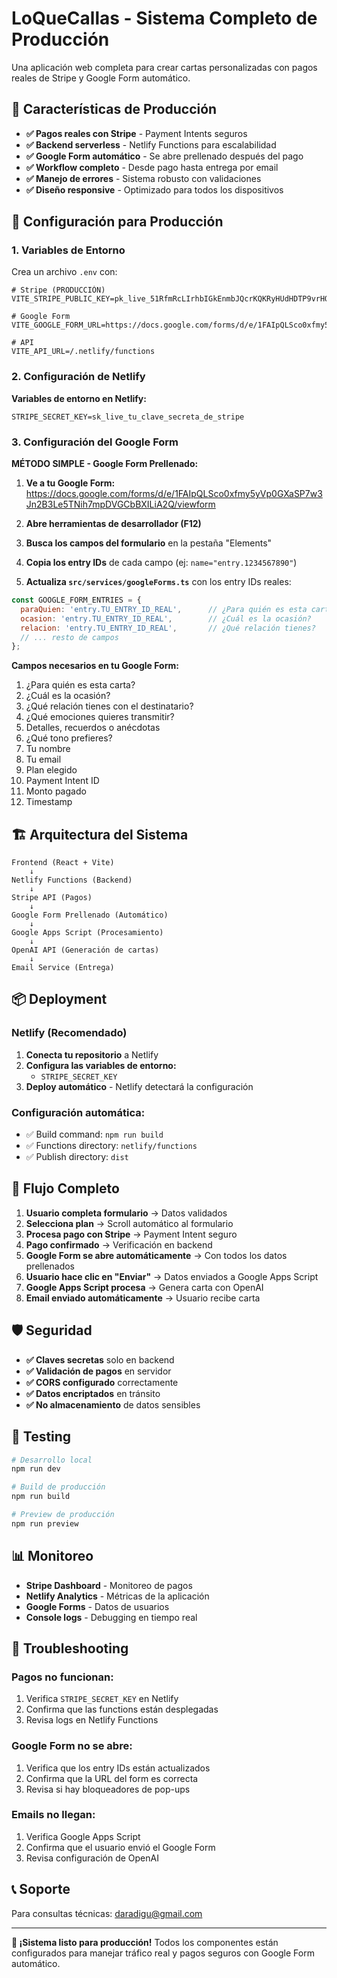 # LoQueCallas - Sistema Completo de Producción

Una aplicación web completa para crear cartas personalizadas con pagos reales de Stripe y Google Form automático.

## 🚀 Características de Producción

- **✅ Pagos reales con Stripe** - Payment Intents seguros
- **✅ Backend serverless** - Netlify Functions para escalabilidad
- **✅ Google Form automático** - Se abre prellenado después del pago
- **✅ Workflow completo** - Desde pago hasta entrega por email
- **✅ Manejo de errores** - Sistema robusto con validaciones
- **✅ Diseño responsive** - Optimizado para todos los dispositivos

## 🔧 Configuración para Producción

### 1. Variables de Entorno

Crea un archivo `.env` con:
```env
# Stripe (PRODUCCIÓN)
VITE_STRIPE_PUBLIC_KEY=pk_live_51RfmRcLIrhbIGkEnmbJQcrKQKRyHUdHDTP9vrHOvTdBVAWbYuM5vgH0iHYsbeulwijgFUZMr4odmny9o9vrlUL9B00XS1NwxEL

# Google Form
VITE_GOOGLE_FORM_URL=https://docs.google.com/forms/d/e/1FAIpQLSco0xfmy5yVp0GXaSP7w3Jn2B3Le5TNih7mpDVGCbBXILiA2Q/viewform

# API
VITE_API_URL=/.netlify/functions
```

### 2. Configuración de Netlify

**Variables de entorno en Netlify:**
```
STRIPE_SECRET_KEY=sk_live_tu_clave_secreta_de_stripe
```

### 3. Configuración del Google Form

**MÉTODO SIMPLE - Google Form Prellenado:**

1. **Ve a tu Google Form:** https://docs.google.com/forms/d/e/1FAIpQLSco0xfmy5yVp0GXaSP7w3Jn2B3Le5TNih7mpDVGCbBXILiA2Q/viewform

2. **Abre herramientas de desarrollador (F12)**

3. **Busca los campos del formulario** en la pestaña "Elements"

4. **Copia los entry IDs** de cada campo (ej: `name="entry.1234567890"`)

5. **Actualiza `src/services/googleForms.ts`** con los entry IDs reales:

```javascript
const GOOGLE_FORM_ENTRIES = {
  paraQuien: 'entry.TU_ENTRY_ID_REAL',      // ¿Para quién es esta carta?
  ocasion: 'entry.TU_ENTRY_ID_REAL',        // ¿Cuál es la ocasión?
  relacion: 'entry.TU_ENTRY_ID_REAL',       // ¿Qué relación tienes?
  // ... resto de campos
};
```

**Campos necesarios en tu Google Form:**
1. ¿Para quién es esta carta?
2. ¿Cuál es la ocasión?
3. ¿Qué relación tienes con el destinatario?
4. ¿Qué emociones quieres transmitir?
5. Detalles, recuerdos o anécdotas
6. ¿Qué tono prefieres?
7. Tu nombre
8. Tu email
9. Plan elegido
10. Payment Intent ID
11. Monto pagado
12. Timestamp

## 🏗️ Arquitectura del Sistema

```
Frontend (React + Vite)
    ↓
Netlify Functions (Backend)
    ↓
Stripe API (Pagos)
    ↓
Google Form Prellenado (Automático)
    ↓
Google Apps Script (Procesamiento)
    ↓
OpenAI API (Generación de cartas)
    ↓
Email Service (Entrega)
```

## 📦 Deployment

### Netlify (Recomendado)

1. **Conecta tu repositorio** a Netlify
2. **Configura las variables de entorno:**
   - `STRIPE_SECRET_KEY`
3. **Deploy automático** - Netlify detectará la configuración

### Configuración automática:
- ✅ Build command: `npm run build`
- ✅ Functions directory: `netlify/functions`
- ✅ Publish directory: `dist`

## 🔄 Flujo Completo

1. **Usuario completa formulario** → Datos validados
2. **Selecciona plan** → Scroll automático al formulario
3. **Procesa pago con Stripe** → Payment Intent seguro
4. **Pago confirmado** → Verificación en backend
5. **Google Form se abre automáticamente** → Con todos los datos prellenados
6. **Usuario hace clic en "Enviar"** → Datos enviados a Google Apps Script
7. **Google Apps Script procesa** → Genera carta con OpenAI
8. **Email enviado automáticamente** → Usuario recibe carta

## 🛡️ Seguridad

- **✅ Claves secretas** solo en backend
- **✅ Validación de pagos** en servidor
- **✅ CORS configurado** correctamente
- **✅ Datos encriptados** en tránsito
- **✅ No almacenamiento** de datos sensibles

## 🧪 Testing

```bash
# Desarrollo local
npm run dev

# Build de producción
npm run build

# Preview de producción
npm run preview
```

## 📊 Monitoreo

- **Stripe Dashboard** - Monitoreo de pagos
- **Netlify Analytics** - Métricas de la aplicación
- **Google Forms** - Datos de usuarios
- **Console logs** - Debugging en tiempo real

## 🚨 Troubleshooting

### Pagos no funcionan:
1. Verifica `STRIPE_SECRET_KEY` en Netlify
2. Confirma que las functions están desplegadas
3. Revisa logs en Netlify Functions

### Google Form no se abre:
1. Verifica que los entry IDs están actualizados
2. Confirma que la URL del form es correcta
3. Revisa si hay bloqueadores de pop-ups

### Emails no llegan:
1. Verifica Google Apps Script
2. Confirma que el usuario envió el Google Form
3. Revisa configuración de OpenAI

## 📞 Soporte

Para consultas técnicas: daradigu@gmail.com

---

**🎉 ¡Sistema listo para producción!** 
Todos los componentes están configurados para manejar tráfico real y pagos seguros con Google Form automático.